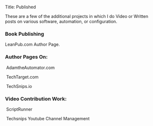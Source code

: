Title: Published

These are a few of the additional projects in which I do Video or Written posts on various software, automation, or configuration.

### Book Publishing
<p> <a href="https://leanpub.com/u/davepinkawa" target="_blank">LeanPub.com Author Page</a>.</p>

### Author Pages On:

<p> <a href="https://adamtheautomator.com/author/david-pinkawa/" target="_blank">AdamtheAutomator.com</a></p>

<p> <a href="https://www.techtarget.com/contributor/Dave-Pinkawa" target="_blank">TechTarget.com</a></p>

<p> <a href="https://techsnips.io/contributors/david-pinkawa/" target="_blank">TechSnips.io</a></p>

### Video Contribution Work:
<p> <a href="https://www.youtube.com/watch?v=J_e-W4HbZYA&list=PLdBRPSN62VAS3yMestt7nnArhNg6egoYM" target="_blank">ScriptRunner</a></p>


<p> <a href="https://www.youtube.com/channel/UCFgZ8AxNf1Bd1C6V5-Vx7kA" target="_blank">Techsnips Youtube Channel Management</a></p>


